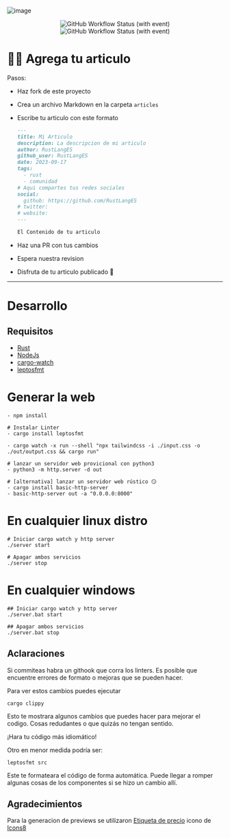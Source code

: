 ![image](https://github.com/RustLangES/blog/assets/56278796/ba1ac759-3fda-4983-80d2-965398bf8d35)

<p align="center">
<img alt="GitHub Workflow Status (with event)" src="https://img.shields.io/github/actions/workflow/status/RustLangES/blog/ci.yml?label=ci" />
<img alt="GitHub Workflow Status (with event)" src="https://img.shields.io/github/actions/workflow/status/RustLangES/blog/deploy.yml?label=deploy" />
</p>

# 🤝🏼 Agrega tu articulo

Pasos:

- Haz fork de este proyecto
- Crea un archivo Markdown en la carpeta `articles`
- Escribe tu articulo con este formato

  ```md
  ---
  title: Mi Articulo
  description: La descripcion de mi articulo
  author: RustLangES
  github_user: RustLangES
  date: 2023-09-17
  tags:
    - rust
    - comunidad
  # Aqui compartes tus redes sociales
  social:
    github: https://github.com/RustLangES
  # twitter:
  # website:
  ---

  El Contenido de tu articulo
  ```

- Haz una PR con tus cambios
- Espera nuestra revision
- Disfruta de tu articulo publicado 🎊

---

# Desarrollo

## Requisitos

- [Rust](https://rust-lang.org/tools/install)
- [NodeJs](https://nodejs.org)
- [cargo-watch](https://crates.io/crates/cargo-watch)
- [leptosfmt](https://crates.io/crates/leptosfmt)

# Generar la web
```
- npm install

# Instalar Linter 
- cargo install leptosfmt

- cargo watch -x run --shell "npx tailwindcss -i ./input.css -o ./out/output.css && cargo run"

# lanzar un servidor web provicional con python3
- python3 -m http.server -d out

# [alternativa] lanzar un servidor web rústico 😏
- cargo install basic-http-server
- basic-http-server out -a "0.0.0.0:8000"
```

# En cualquier linux distro
```
# Iniciar cargo watch y http server
./server start

# Apagar ambos servicios
./server stop
```

# En cualquier windows
```
## Iniciar cargo watch y http server
./server.bat start

## Apagar ambos servicios
./server.bat stop
```

## Aclaraciones

Si commiteas habra un githook que corra los linters.
Es posible que encuentre errores de formato o mejoras que se pueden hacer.

Para ver estos cambios puedes ejecutar

```
cargo clippy
```

Esto te mostrara algunos cambios que puedes hacer para mejorar el codigo.
Cosas redudantes o que quizás no tengan sentido.

¡Hara tu código más idiomático!

Otro en menor medida podría ser:

```
leptosfmt src
```

Este te formateara el código de forma automática.
Puede llegar a romper algunas cosas de los componentes si se hizo un cambio allí.

## Agradecimientos
Para la generacion de previews se utilizaron
<a target="_blank" href="https://icons8.com/icon/8416/etiqueta-de-precio">Etiqueta de precio</a> icono de <a target="_blank" href="https://icons8.com">Icons8</a>
